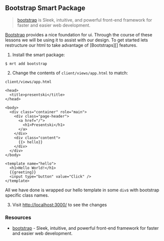 ## Bootstrap Smart Package

> [bootstrap][] is Sleek, intuitive, and powerful front-end framework for faster and easier web development.

[Bootstrap][] provides a nice foundation for ui. Through the course of
these lessons we will be using it to assist with our design. To get started
lets restructure our html to take advantage of [Bootstraps][] features.

1. Install the smart package:

  ```
  $ mrt add bootstrap
  ```

2. Change the contents of `client/views/app.html` to match:
    
  `client/views/app.html`
  ```
  <head>
    <title>presentski</title>
  </head>

  <body>
    <div class="container" role="main">
      <div class="page-header">
        <a href="/">
          <h1>Presentski</h1>
        </a>
      </div>
      <div class="content">
        {{> hello}}
      </div>
    </div>
  </body>

  <template name="hello">
    <h1>Hello World!</h1>
    {{greeting}}
    <input type="button" value="Click" />
  </template>

  ```

All we have done is wrapped our hello template in some `div`s with
bootstrap specific class names.

3. Visit <http://localhost:3000/> to see the changes

### Resources

- [bootstrap][] - Sleek, intuitive, and powerful front-end framework for faster and easier web development.

[bootstrap]: http://twitter.github.com/bootstrap/
